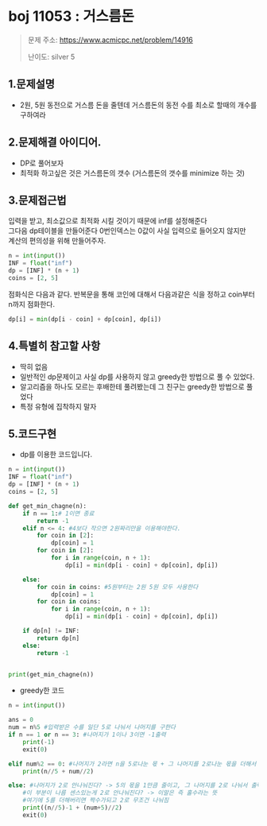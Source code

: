 # boj 11053 : 거스름돈
> 문제 주소: https://www.acmicpc.net/problem/14916
> 
> 난이도: silver 5

## 1.문제설명
- 2원, 5원 동전으로 거스름 돈을 줄텐데 거스름돈의 동전 수를 최소로 할때의 개수를 구하여라

## 2.문제해결 아이디어.
- DP로 풀어보자 
- 최적화 하고싶은 것은 거스름돈의 갯수 (거스름돈의 갯수를 minimize 하는 것)


## 3.문제접근법
입력을 받고, 최소값으로 최적화 시킬 것이기 때문에 inf를 설정해준다  
그다음 dp테이블을 만들어준다 0번인덱스는 0값이 사실 입력으로 들어오지 않지만  
계산의 편의성을 위해 만들어주자.
```python
n = int(input())
INF = float("inf")
dp = [INF] * (n + 1)
coins = [2, 5]
```
점화식은 다음과 같다.
반복문을 통해 코인에 대해서 다음과같은 식을 정하고 coin부터 n까지 점화한다.
```python
dp[i] = min(dp[i - coin] + dp[coin], dp[i])
```

## 4.특별히 참고할 사항
- 딱히 없음
- 일반적인 dp문제이고 사실 dp를 사용하지 않고 greedy한 방법으로 풀 수 있었다.
- 알고리즘을 하나도 모르는 후배한테 풀려봤는데 그 친구는 greedy한 방법으로 풀었다
- 특정 유형에 집착하지 말자

## 5.코드구현
- dp를 이용한 코드입니다.
``` python
n = int(input())
INF = float("inf")
dp = [INF] * (n + 1)
coins = [2, 5]

def get_min_chagne(n):
    if n == 1:# 1이면 종료
        return -1
    elif n <= 4: #4보다 작으면 2원짜리만을 이용해야한다. 
        for coin in [2]:
            dp[coin] = 1
        for coin in [2]:
            for i in range(coin, n + 1):
                dp[i] = min(dp[i - coin] + dp[coin], dp[i])

    else:
        for coin in coins: #5원부터는 2원 5원 모두 사용한다
            dp[coin] = 1
        for coin in coins:
            for i in range(coin, n + 1):
                dp[i] = min(dp[i - coin] + dp[coin], dp[i])

    if dp[n] != INF:
        return dp[n]
    else:
        return -1


print(get_min_chagne(n))
```

- greedy한 코드
```python
n = int(input())

ans = 0
num = n%5 #입력받은 수를 일단 5로 나눠서 나머지를 구한다
if n == 1 or n == 3: #나머지가 1이나 3이면 -1출력
    print(-1)
    exit(0)

elif num%2 == 0: #나머지가 2라면 n을 5로나눈 몫 + 그 나머지를 2로나눈 몫을 더해서 출력
    print(n//5 + num//2)

else: #나머지가 2로 안나눠진다? -> 5의 몫을 1만큼 줄이고, 그 나머지를 2로 나눠서 출력
    #이 부분이 나름 센스있는게 2로 안나눠진다? -> 이말은 즉 홀수라는 뜻
    #여기에 5를 더해버리면 짝수가되고 2로 무조건 나눠짐
    print((n//5)-1 + (num+5)//2)
    exit(0)

```